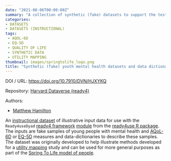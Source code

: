 ```yaml
---
date: "2021-08-06T00:00:00Z"
summary: "A collection of synthetic (fake) datasets to support the testing and illustration of algorithms developed for an AQoL-6D utility mapping study..."
categories:
- DATASETS
- DATASETS (INSTRUCTIONAL)
tags:
 - AQOL-6D
 - EQ-5D
 - QUALITY OF LIFE
 - SYNTHETIC DATA
 - UTILITY MAPPING
thumbnail: images/springtolife_logo.png
title: "Synthetic (fake) youth mental health datasets and data dictionaries"
---
```


DOI / URL: https://doi.org/10.7910/DVN/HJXYKQ

Repository: [Harvard Dataverse (ready4)](https://dataverse.harvard.edu/dataverse/ready4)

Authors:
 - [Matthew Hamilton](https://mph-economist.netlify.app/)

An [instructional dataset](../) of illustrative input data for use with the `Ready4useDyad` [ready4 framework](../../../../framework/) [module](../../../../project/a_ready4-project/modules/) from the [ready4use R package](../../../../tags/ready4use-r-package/). The inputs are fake samples of young people with mental health and [AQoL-6D](../../../../tags/aqol-6d/) or [EQ-5D](../../../../tags/eq-5d/) measures and data-dictionaries to describe these samples. The dataset was originally developed to help illustrate methods developed for a [utility mapping](../../../../tags/utility-mapping/) study and can be used for more general purposes as part of the [Spring To Life model of people](../../../../project/c_springtolife-project/).



